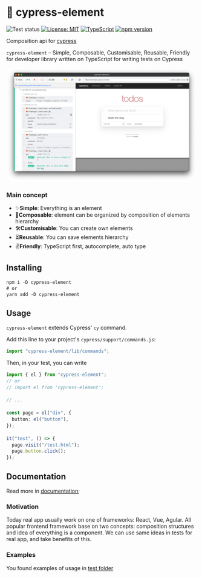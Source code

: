 # 🎁 cypress-element

![Test status](https://github.com/dragorww/cypress-element/actions/workflows/main.yml/badge.svg)
[![License: MIT](https://img.shields.io/badge/License-MIT-yellow.svg)](https://opensource.org/licenses/MIT)
[![TypeScript](https://img.shields.io/badge/%3C%2F%3E-TypeScript-%230074c1.svg)](http://www.typescriptlang.org/)
[![npm version](https://badge.fury.io/js/cypress-element.svg)](https://www.npmjs.com/package/cypress-element)

Composition api for [cypress](https://cypress.io)

`cypress-element` – Simple, Composable, Customisable, Reusable, Friendly for developer library written on TypeScript for writing tests on Cypress

![Screenshot](https://raw.githubusercontent.com/dragorww/cypress-element/main/docs/cypress-element-runtime.png)

### Main concept

- ✨**Simple**: Everything is an element
- 🌳**Composable**: element can be organized by composition of elements hierarchy
- 🛠**Customisable**: You can create own elements
- ⏳**Reusable**: You can save elements hierarchy
- ✌**Friendly**: TypeScript first, autocomplete, auto type

## Installing

```shell
npm i -D cypress-element
# or
yarn add -D cypress-element
```

## Usage

`cypress-element` extends Cypress' `cy` command.

Add this line to your project's `cypress/support/commands.js`:

```javascript
import "cypress-element/lib/commands";
```

Then, in your test, you can write

```typescript
import { el } from "cypress-element";
// or
// import el from 'cypress-element';

// ...

const page = el("div", {
  button: el("button"),
});

it("test", () => {
  page.visit("/test.html");
  page.button.click();
});
```

## Documentation

Read more in [documentation](https://dragorww.github.io/cypress-element/#/docs);

### Motivation

Today real app usually work on one of frameworks: React, Vue, Agular. All popular frontend framework base on two concepts: composition structures and idea of everything is a component.
We can use same ideas in tests for real app, and take benefits of this.

### Examples

You found examples of usage in [test folder](./cypress/integration/example)
